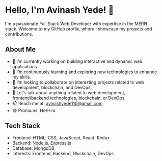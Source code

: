 <!--
**Avinash-1-10/Avinash-1-10** is a ✨ _special_ ✨ repository because its `README.md` (this file) appears on your GitHub profile.

Here are some ideas to get you started:

- 🔭 I’m currently working on ...
- 🌱 I’m currently learning ...
- 👯 I’m looking to collaborate on ...
- 🤔 I’m looking for help with ...
- 💬 Ask me about ...
- 📫 How to reach me: ...
- 😄 Pronouns: ...
- ⚡ Fun fact: ...
-->
# Hello, I'm Avinash Yede! 👋

I'm a passionate Full Stack Web Developer with expertise in the MERN stack. Welcome to my GitHub profile, where I showcase my projects and contributions.

## About Me

- 🔭 I’m currently working on building interactive and dynamic web applications.
- 🌱 I’m continuously learning and exploring new technologies to enhance my skills.
- 👯 I’m looking to collaborate on interesting projects related to web development, blockchain, and DevOps.
- 💬 Let's talk about anything related to web development, frontend/backend technologies, blockchain, or DevOps.
- 📫 Reach me at: [avinashyede110@gmail.com](avinashyede110@gmail.com)
- 😄 Pronouns: He/Him

## Tech Stack

- Frontend: HTML, CSS, JavaScript, React, Redux
- Backend: Node.js, Express.js
- Database: MongoDB
- Interests: Frontend, Backend, Blockchain, DevOps

<!--
## Projects

1. [Ecommerce App](https://github.com/Avinash-1-10/React-Ecommerce-App) - Immersive online shopping experience built with React, Tailwind CSS, and Redux. Explore a wide array of products, add items to your cart, and seamlessly proceed to checkout. With integrated APIs, users can browse, shop, and complete purchases, creating a fluid and engaging shopping journey.
  <!-- ![Project Name](Project Screenshot or Logo) -->
   

  <!-- ![Project Name](Project Screenshot or Logo) -->
 <!-- 
## Blog Posts

- [Blog Post Title](Link to Blog Post) - Brief description.
- [Blog Post Title](Link to Blog Post) - Brief description.

## Find Me Online

- [Portfolio Website](Your Portfolio Website URL)
- [LinkedIn](Your LinkedIn Profile URL)
- [Twitter](Your Twitter Profile URL)

## GitHub Stats

![GitHub Stats](https://github-readme-stats.vercel.app/api?username=yourusername&show_icons=true&theme=dark)

![Top Languages](https://github-readme-stats.vercel.app/api/top-langs/?username=yourusername&layout=compact&theme=dark) -->



